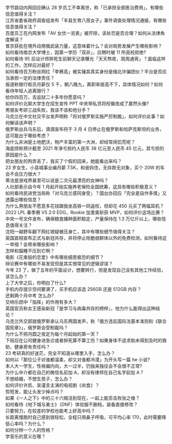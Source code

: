 字节跳动内网回应确认 28 岁员工不幸离世，称「已承担全部医治费用」，有哪些信息值得关注？  
江苏省委省政府调查组发布「丰县生育八孩女子」事件调查处理情况通报，有哪些信息值得关注？  
百度员工在内网发布「AV 女优一览表」被开除，该处罚是否合理？如何从法律角度解读？  
普京获批在境外动用俄武装力量，这意味着什么？会对局势发展产生哪些影响？  
如何看待南京大学博士，因第一学历「双非」，应聘时被 11 所高校拒绝?  
如何看待 95 后设计师猝死生前聊天记录曝光「天天熬夜，周周通宵」？面临这样的工作，怎样应对最好？  
如何看待百万粉丝网红「李赛高」被实锤其真实身份是缅北诈骗团伙？平台是否应当承担一定的法律责任？  
报道称银行柜员月薪仅 5 千，朝八晚九，离职率居高不下，具体情况如何？如何看待年轻人逃离银行？  
给你四百万，去监狱二十多年你愿意吗？  
如何评价北邮大学生在招生宣传 PPT 中夹带私货将校徽改成了嘉然头像?  
男朋友考研三战失败，我该不该和他分手？  
乌克兰在中文社交平台发声明称「将对俄罗斯实施严厉制裁」，如何评价此事？如何解读该声明？  
俄罗斯出兵乌东后，滴滴宣布将于 3 月 4 日停止在俄罗斯和哈萨克斯坦的业务，这可能出于哪些考虑？  
为什么非洲是土地肥沃，物产丰富的第一大洲，却经常闹饥荒呢？  
海底捞称预计截至 2021 年净亏损约人民币 38 亿元至人民币 45 亿元，其亏损的原因是什么？  
把女朋友的狗弄丢了，我买了个假的回来，她能看出来吗？  
23 岁女生，小县城事业编月薪 7.5K，和爸妈住，无存款无对象，买个 20W 的车会不会压力很大？  
蒂法是游戏界甚至可以说是二次元最漂亮的女神吗？  
人社部表示自今年 1 月起开始实施养老保险全国统筹，这具有哪些积极意义？  
如何看待民进党当局称「对乌克兰感同身受」？国台办回应「完全是自作多情」又透露出哪些信息？  
为什么男朋友不愿意多花钱跟我坐高铁一同返校，但却花 450 元买了两幅耳机？  
2022 LPL 春季赛 V5 2:0 EDG，Rookie 加里奥斩获 MVP，如何评价这场比赛？  
中央一号文件发布，确保粮食播种面积稳定，产量保持在 1.3 万亿斤以上，哪些信息值得关注？  
沈阳一越野车翻下网红坡疑被压身亡，其中有哪些细节值得关注？  
英国首相宣布正式与新冠共存，并将停止除脆弱群体以外的免费检测，如何看待这一举措？会带来哪些影响？  
怎样和猫睡不压到它啊？  
电影《花束般的恋爱》中有哪些细思极恐的细节？  
辩论赛中有哪些不易发现但是其实很常见的逻辑谬误？  
今年 23 了，做了五年的平面设计，想要转行，但是发现自己没有其他工作经验，该怎么办？  
上了大学之后，你明白了什么?  
手机内存提示空间要满了，买手机应该选 256GB 还是 512GB 内存？  
还剩两个月中考 怎么办?  
交响乐团中「指挥」的作用有多大？  
英国官员称女王感染新冠「是学习与病毒共存的榜样」，他为什么能得出这种结论？  
乌克兰外交部就俄罗斯承认乌东两国发声，称「俄方违反国际法基本准则和《联合国宪章》」，俄罗斯会受制裁吗？  
为什么不把月圆之夜定为每个月起始的第一天？  
下班后在公司健身进急诊或者猝死算不算工伤？如果身体不适求助未得到及时的救助，健身房有责任吗？  
23 考研真的好迷茫，完全不知道从哪里入手，怎么办？  
如何以「那位公子对谁都温柔，却又对谁都冷漠」为开头写一篇 he 小说?  
本人大一学生，性格偏内向，大一过半，仍独来独往会不会很不正常?  
为什么中介都在自己的微信名前加 A，却没有律师在自己名字前加 A？  
不想结婚，不想生孩子，怎么办？  
如何评价许凯、吴谨言主演的电视剧《尚食》？  
剪短发，能让头发少掉点吗？  
如果《一人之下》中的三十六贼活到现在，一起上能否击败张之维？  
如何看待《地下城与勇士》（DNF）体验服不删档，装备直接修改？  
只要努力，在较差的学校也能考上好高中吗？  
长距离慢跑时自己感到很轻松，全程只用鼻子呼吸，可平均心率 170，此时需要降低心率吗？为什么？  
如何分辨一个人的性格？  
学音乐的意义在哪？  
